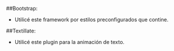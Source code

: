 ##Bootstrap: 
- Utilicé este framework por estilos preconfigurados que contine.

##Textillate:
- Utilicé este plugin para la animación de texto.